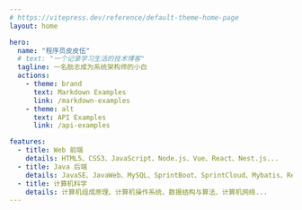 ```yaml
---
# https://vitepress.dev/reference/default-theme-home-page
layout: home

hero:
  name: "程序员皮皮伍"
  # text: "一个记录学习生活的技术博客"
  tagline: 一名励志成为系统架构师的小白
  actions:
    - theme: brand
      text: Markdown Examples
      link: /markdown-examples
    - theme: alt
      text: API Examples
      link: /api-examples

features:
  - title: Web 前端
    details: HTML5、CSS3、JavaScript、Node.js、Vue、React、Nest.js...
  - title: Java 后端
    details: JavaSE、JavaWeb、MySQL、SprintBoot、SprintCloud、Mybatis、Redis...
  - title: 计算机科学
    details: 计算机组成原理、计算机操作系统、数据结构与算法、计算机网络...
---
```


